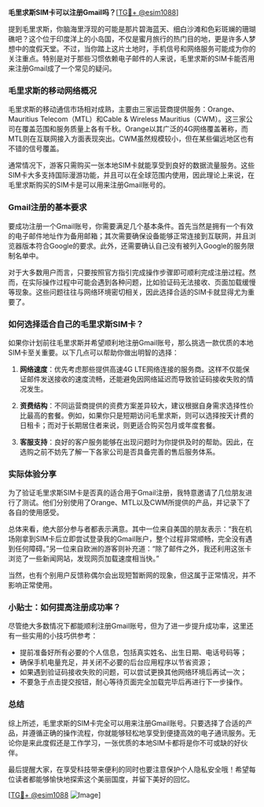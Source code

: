 **毛里求斯SIM卡可以注册Gmail吗？**[[TG💪+ @esim1088](https://t.me/s/esim1088)]

提到毛里求斯，你脑海里浮现的可能是那片碧海蓝天、细白沙滩和色彩斑斓的珊瑚礁吧？这个位于印度洋上的小岛国，不仅是蜜月旅行的热门目的地，更是许多人梦想中的度假天堂。不过，当你踏上这片土地时，手机信号和网络服务可能成为你的关注重点。特别是对于那些习惯依赖电子邮件的人来说，毛里求斯的SIM卡能否用来注册Gmail成了一个常见的疑问。

### 毛里求斯的移动网络概况

毛里求斯的移动通信市场相对成熟，主要由三家运营商提供服务：Orange、Mauritius Telecom（MTL）和Cable & Wireless Mauritius（CWM）。这三家公司在覆盖范围和服务质量上各有千秋。Orange以其广泛的4G网络覆盖著称，而MTL则在互联网接入方面表现突出。CWM虽然规模较小，但在某些偏远地区也有不错的信号覆盖。

通常情况下，游客只需购买一张本地SIM卡就能享受到良好的数据流量服务。这些SIM卡大多支持国际漫游功能，并且可以在全球范围内使用，因此理论上来说，在毛里求斯购买的SIM卡是可以用来注册Gmail账号的。

### Gmail注册的基本要求

要成功注册一个Gmail账号，你需要满足几个基本条件。首先当然是拥有一个有效的电子邮件地址作为备用邮箱；其次需要确保设备能够正常连接到互联网，并且浏览器版本符合Google的要求。此外，还需要确认自己没有被列入Google的服务限制名单中。

对于大多数用户而言，只要按照官方指引完成操作步骤即可顺利完成注册过程。然而，在实际操作过程中可能会遇到各种问题，比如验证码无法接收、页面加载缓慢等现象。这些问题往往与网络环境密切相关，因此选择合适的SIM卡就显得尤为重要了。

### 如何选择适合自己的毛里求斯SIM卡？

如果你计划前往毛里求斯并希望顺利地注册Gmail账号，那么挑选一款优质的本地SIM卡至关重要。以下几点可以帮助你做出明智的选择：

1. **网络速度**：优先考虑那些提供高速4G LTE网络连接的服务商。这样不仅能保证邮件发送接收的速度流畅，还能避免因网络延迟而导致验证码接收失败的情况发生。
   
2. **资费结构**：不同运营商提供的资费方案差异较大，建议根据自身需求选择性价比最高的套餐。例如，如果你只是短期访问毛里求斯，则可以选择按天计费的日租卡；而对于长期居住者来说，则更适合购买包月或年度套餐。

3. **客服支持**：良好的客户服务能够在出现问题时为你提供及时的帮助。因此，在选购之前不妨先了解一下各家公司是否具备完善的售后服务体系。

### 实际体验分享

为了验证毛里求斯SIM卡是否真的适合用于Gmail注册，我特意邀请了几位朋友进行了测试。他们分别使用了Orange、MTL以及CWM所提供的产品，并记录下了各自的使用感受。

总体来看，绝大部分参与者都表示满意。其中一位来自美国的朋友表示：“我在机场刚拿到SIM卡后立即尝试登录我的Gmail账户，整个过程非常顺畅，完全没有遇到任何障碍。”另一位来自欧洲的游客则补充道：“除了邮件之外，我还利用这张卡浏览了一些新闻网站，发现网页加载速度相当快。”

当然，也有个别用户反馈称偶尔会出现短暂断网的现象，但这属于正常情况，并不影响正常使用。

### 小贴士：如何提高注册成功率？

尽管绝大多数情况下都能顺利注册Gmail账号，但为了进一步提升成功率，这里还有一些实用的小技巧供参考：

- 提前准备好所有必要的个人信息，包括真实姓名、出生日期、电话号码等；
- 确保手机电量充足，并关闭不必要的后台应用程序以节省资源；
- 如果遇到验证码接收失败的问题，可以尝试更换其他网络环境后再试一次；
- 不要急于点击提交按钮，耐心等待页面完全加载完毕后再进行下一步操作。

### 总结

综上所述，毛里求斯的SIM卡完全可以用来注册Gmail账号。只要选择了合适的产品，并遵循正确的操作流程，你就能够轻松地享受到便捷高效的电子通讯服务。无论你是来此度假还是工作学习，一张优质的本地SIM卡都将是你不可或缺的好伙伴。

最后提醒大家，在享受科技带来便利的同时也要注意保护个人隐私安全哦！希望每位读者都能够愉快地探索这个美丽国度，并留下美好的回忆。

[[TG💪+ @esim1088](https://t.me/s/esim1088) ![Image](https://i.postimg.cc/4NQfJmqS/Snipaste-2025-05-13-00-14-12.png)]
